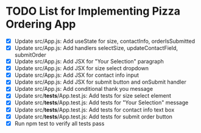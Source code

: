# TODO List for Implementing Pizza Ordering App

- [x] Update src/App.js: Add useState for size, contactInfo, orderIsSubmitted
- [x] Update src/App.js: Add handlers selectSize, updateContactField, submitOrder
- [x] Update src/App.js: Add JSX for "Your Selection" paragraph
- [x] Update src/App.js: Add JSX for size select dropdown
- [x] Update src/App.js: Add JSX for contact info input
- [x] Update src/App.js: Add JSX for submit button and onSubmit handler
- [x] Update src/App.js: Add conditional thank you message
- [x] Update src/__tests__/App.test.js: Add tests for size select element
- [x] Update src/__tests__/App.test.js: Add tests for "Your Selection" message
- [x] Update src/__tests__/App.test.js: Add tests for contact info text box
- [x] Update src/__tests__/App.test.js: Add tests for submit order button
- [x] Run npm test to verify all tests pass
